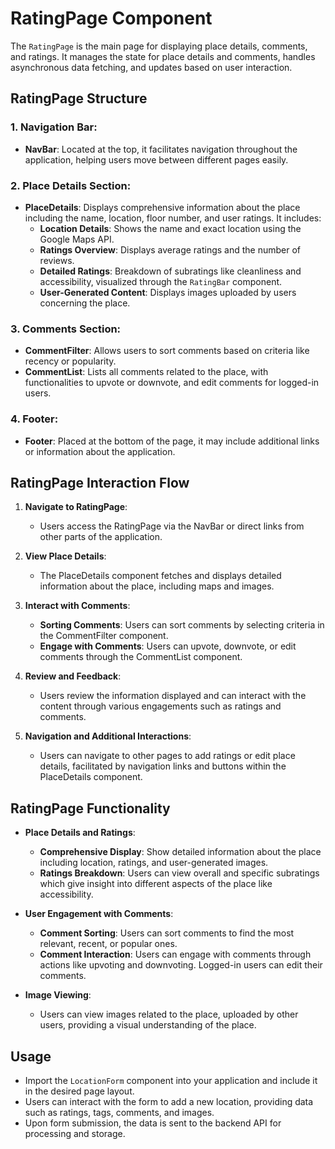 # RatingPage Component

The `RatingPage` is the main page for displaying place details, comments, and ratings. It manages the state for place details and comments, handles asynchronous data fetching, and updates based on user interaction.

## RatingPage Structure

### 1. Navigation Bar:
- **NavBar**: Located at the top, it facilitates navigation throughout the application, helping users move between different pages easily.

### 2. Place Details Section:
- **PlaceDetails**: Displays comprehensive information about the place including the name, location, floor number, and user ratings. It includes:
    - **Location Details**: Shows the name and exact location using the Google Maps API.
    - **Ratings Overview**: Displays average ratings and the number of reviews.
    - **Detailed Ratings**: Breakdown of subratings like cleanliness and accessibility, visualized through the `RatingBar` component.
    - **User-Generated Content**: Displays images uploaded by users concerning the place.

### 3. Comments Section:
- **CommentFilter**: Allows users to sort comments based on criteria like recency or popularity.
- **CommentList**: Lists all comments related to the place, with functionalities to upvote or downvote, and edit comments for logged-in users.

### 4. Footer:
- **Footer**: Placed at the bottom of the page, it may include additional links or information about the application.

## RatingPage Interaction Flow

1. **Navigate to RatingPage**:
    - Users access the RatingPage via the NavBar or direct links from other parts of the application.

2. **View Place Details**:
    - The PlaceDetails component fetches and displays detailed information about the place, including maps and images.

3. **Interact with Comments**:
    - **Sorting Comments**: Users can sort comments by selecting criteria in the CommentFilter component.
    - **Engage with Comments**: Users can upvote, downvote, or edit comments through the CommentList component.

4. **Review and Feedback**:
    - Users review the information displayed and can interact with the content through various engagements such as ratings and comments.

5. **Navigation and Additional Interactions**:
    - Users can navigate to other pages to add ratings or edit place details, facilitated by navigation links and buttons within the PlaceDetails component.

## RatingPage Functionality

- **Place Details and Ratings**:
    - **Comprehensive Display**: Show detailed information about the place including location, ratings, and user-generated images.
    - **Ratings Breakdown**: Users can view overall and specific subratings which give insight into different aspects of the place like accessibility.

- **User Engagement with Comments**:
    - **Comment Sorting**: Users can sort comments to find the most relevant, recent, or popular ones.
    - **Comment Interaction**: Users can engage with comments through actions like upvoting and downvoting. Logged-in users can edit their comments.

- **Image Viewing**:
    - Users can view images related to the place, uploaded by other users, providing a visual understanding of the place.


## Usage

- Import the `LocationForm` component into your application and include it in the desired page layout.
- Users can interact with the form to add a new location, providing data such as ratings, tags, comments, and images.
- Upon form submission, the data is sent to the backend API for processing and storage.
